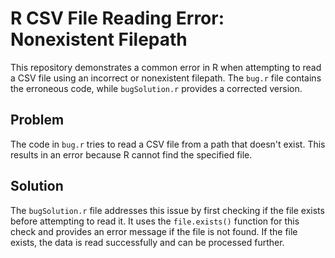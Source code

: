 # R CSV File Reading Error: Nonexistent Filepath

This repository demonstrates a common error in R when attempting to read a CSV file using an incorrect or nonexistent filepath. The `bug.r` file contains the erroneous code, while `bugSolution.r` provides a corrected version.

## Problem
The code in `bug.r` tries to read a CSV file from a path that doesn't exist. This results in an error because R cannot find the specified file.

## Solution
The `bugSolution.r` file addresses this issue by first checking if the file exists before attempting to read it.  It uses the `file.exists()` function for this check and provides an error message if the file is not found.  If the file exists, the data is read successfully and can be processed further.

